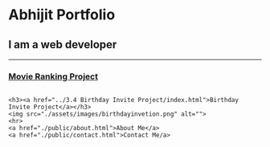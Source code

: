 <!DOCTYPE html>
<html lang="en">

<head>
    <meta charset="UTF-8">
    <title>Abhijit Portfolio</title>
</head>

<body>
    <h1>Abhijit Portfolio</h1>
    <h2>I am a web developer</h2>
    <hr>
    <h3><a href="../2.4 Movie Ranking Project/index.html">Movie Ranking Project</a></h3>
    <img src="./assets/images/movierank.png" alt="">

    <h3><a href="../3.4 Birthday Invite Project/index.html">Birthday Invite Project</a></h3>
    <img src="./assets/images/birthdayinvetion.png" alt="">
    <hr>
    <a href="./public/about.html">About Me</a>
    <a href="./public/contact.html">Contact Me/a>
</body>
